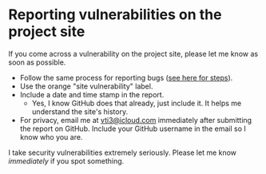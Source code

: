 # Reporting vulnerabilities on the project site
If you come across a vulnerability on the project site, please let me know as soon as possible.
- Follow the same process for reporting bugs ([see here for steps](https://github.com/VTIvanovIII/PythonIntegration/blob/main/report_process/Reporting%20Bugs.md)).
- Use the orange "site vulnerability" label.
- Include a date and time stamp in the report.
    - Yes, I know GitHub does that already, just include it.  It helps me understand the site's history.
- For privacy, email me at [vti3@icloud.com](mailto:vti3@icloud.com) immediately after submitting the report on GitHub.  Include your GitHub username in the email so I know who you are.

I take security vulnerabilities extremely seriously.  Please let me know *immediately* if you spot something.